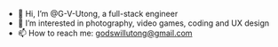 - 👋 Hi, I’m @G-V-Utong, a full-stack engineer
- 👀 I’m interested in photography, video games, coding and UX design
- 📫 How to reach me: godswillutong@gmail.com

<!---
G-V-Utong/G-V-Utong is a ✨ special ✨ repository because its `README.md` (this file) appears on your GitHub profile.
You can click the Preview link to take a look at your changes.
--->
